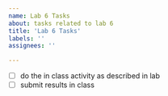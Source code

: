 ```yaml
---
name: Lab 6 Tasks
about: tasks related to lab 6
title: 'Lab 6 Tasks'
labels: ''
assignees: ''

---
```



- [ ] do the in class activity as described in lab
- [ ] submit results in class